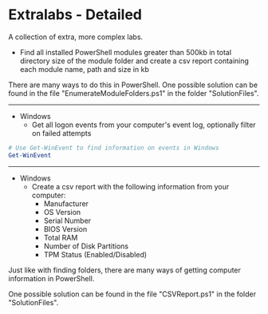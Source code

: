 # Extralabs - Detailed

A collection of extra, more complex labs.

- Find all installed PowerShell modules greater than 500kb in total directory size of the module folder and create a csv report containing each module name, path and size in kb

There are many ways to do this in PowerShell.
One possible solution can be found in the file "EnumerateModuleFolders.ps1" in the folder "SolutionFiles".

---

- Windows
    - Get all logon events from your computer's event log, optionally filter on failed attempts

```PowerShell
# Use Get-WinEvent to find information on events in Windows
Get-WinEvent
```

---

- Windows
    - Create a csv report with the following information from your computer:
        - Manufacturer
        - OS Version
        - Serial Number
        - BIOS Version
        - Total RAM
        - Number of Disk Partitions
        - TPM Status (Enabled/Disabled)

Just like with finding folders, there are many ways of getting computer information in PowerShell.

One possible solution can be found in the file "CSVReport.ps1" in the folder "SolutionFiles".
